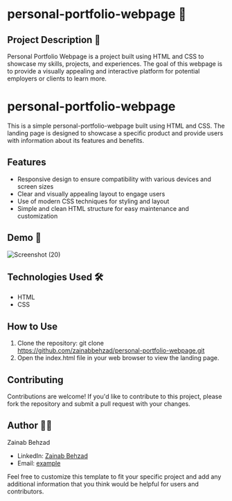 
# personal-portfolio-webpage 🚀

## Project Description 📝
Personal Portfolio Webpage is a project built using HTML and CSS to showcase my skills, projects, and experiences. The goal of this webpage is to provide a visually appealing and interactive platform for potential employers or clients to learn more.

# personal-portfolio-webpage
This is a simple personal-portfolio-webpage built using HTML and CSS. The landing page is designed to showcase a specific product and provide users with information about its features and benefits.

## Features

- Responsive design to ensure compatibility with various devices and screen sizes
- Clear and visually appealing layout to engage users
- Use of modern CSS techniques for styling and layout
- Simple and clean HTML structure for easy maintenance and customization

## Demo 📸
![Screenshot (20)](https://github.com/zainabbehzad/personal-portfolio-webpage/assets/168668702/6d910d98-7a6e-4425-b008-120d7d4b0cfc)


## Technologies Used 🛠️
- HTML
- CSS

## How to Use

1. Clone the repository: git clone https://github.com/zainabbehzad/personal-portfolio-webpage.git
2. Open the index.html file in your web browser to view the landing page.

## Contributing

Contributions are welcome! If you'd like to contribute to this project, please fork the repository and submit a pull request with your changes.

## Author 👩‍💻

Zainab Behzad
- LinkedIn: [Zainab Behzad](https://www.linkedin.com/in/zainab-behzad-3126692b5?utm_source=share&utm_campaign=share_via&utm_content=profile&utm_medium=android_app)
- Email: [example](zainabbehzad03@gmail.com)

Feel free to customize this template to fit your specific project and add any additional information that you think would be helpful for users and contributors.

